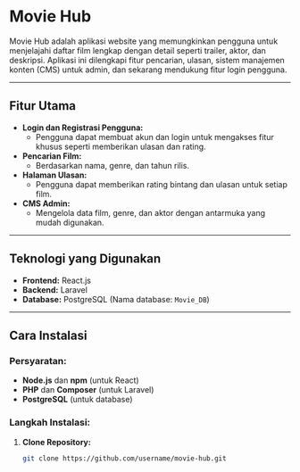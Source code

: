 # Movie Hub

Movie Hub adalah aplikasi website yang memungkinkan pengguna untuk menjelajahi daftar film lengkap dengan detail seperti trailer, aktor, dan deskripsi. Aplikasi ini dilengkapi fitur pencarian, ulasan, sistem manajemen konten (CMS) untuk admin, dan sekarang mendukung fitur login pengguna.

---

## Fitur Utama

- **Login dan Registrasi Pengguna:**
  - Pengguna dapat membuat akun dan login untuk mengakses fitur khusus seperti memberikan ulasan dan rating.
- **Pencarian Film:**
  - Berdasarkan nama, genre, dan tahun rilis.
- **Halaman Ulasan:**
  - Pengguna dapat memberikan rating bintang dan ulasan untuk setiap film.
- **CMS Admin:**
  - Mengelola data film, genre, dan aktor dengan antarmuka yang mudah digunakan.

---

## Teknologi yang Digunakan

- **Frontend:** React.js
- **Backend:** Laravel
- **Database:** PostgreSQL (Nama database: `Movie_DB`)

---

## Cara Instalasi

### Persyaratan:

- **Node.js** dan **npm** (untuk React)
- **PHP** dan **Composer** (untuk Laravel)
- **PostgreSQL** (untuk database)

### Langkah Instalasi:

1. **Clone Repository:**
   ```bash
   git clone https://github.com/username/movie-hub.git
